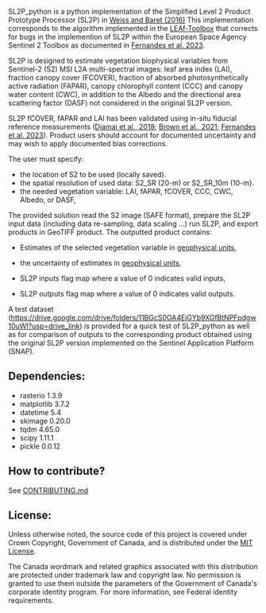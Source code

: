 SL2P_python is a python implementation of the Simplified Level 2 Product Prototype Processor (SL2P) in [Weiss and Baret (2016)](https://step.esa.int/docs/extra/ATBD_S2ToolBox_L2B_V1.1.pdf) This implementation corresponds to the algorithm implemented in the [LEAf-Toolbox](https://github.com/rfernand387/LEAF-Toolbox) that corrects for bugs in the implemention of SL2P within the European Space Agency Sentinel 2 Toolbox as documented in [Fernandes et al. 2023](https://www.sciencedirect.com/science/article/pii/S0034425723001517?via%3Dihub).


SL2P is designed to estimate vegetation biophysical variables from Sentinel-2 (S2) MSI L2A multi-spectral images: leaf area index (LAI), fraction canopy cover (FCOVER), fraction of absorbed photosynthetically active radiation (FAPAR), canopy chlorophyll content (CCC) and canopy water content (CWC), in addition to the Albedo and the directional area scattering factor (DASF) not considered in the original SL2P version. 

SL2P fCOVER, fAPAR and LAI has been validated using in-situ fiducial reference measurements ([Djamai et al., 2018](https://www.sciencedirect.com/science/article/pii/S0034425719301117?via%3Dihub); [Brown et al., 2021](https://www.sciencedirect.com/science/article/pii/S0924271621000617); [Fernandes et al. 2023](https://www.sciencedirect.com/science/article/pii/S0034425723001517?via%3Dihub)).  Product users should account for documented uncertainty and may wish to apply documented bias corrections.


The user must specify:
-	the location of S2 to be used (locally saved).
-	the spatial resolution of used data: S2_SR (20-m) or S2_SR_10m (10-m}.
-	the needed vegetation variable: LAI, fAPAR, fCOVER, CCC, CWC, Albedo, or DASF,

The provided solution read the S2 image (SAFE format), prepare the SL2P input data (including data re-sampling, data scaling …) run SL2P, and export products in GeoTIFF product.
The outputted product contains: 

-	Estimates of the selected vegetation variable in [geophysical units](https://github.com/rfernand387/LEAF-Toolbox/wiki/Visualisation-Outputs),
  
-	the uncertainty of estimates in  [geophysical units](https://github.com/rfernand387/LEAF-Toolbox/wiki/Visualisation-Outputs),
  
-	SL2P inputs flag map where a value of 0 indicates valid inputs,
  
-	SL2P outputs flag map where a value of 0 indicates valid outputs.
  

A test dataset (https://drive.google.com/drive/folders/11BGcS0OA4EjGYb9XGfBtNPFpdgw10uWI?usp=drive_link) is provided for a quick test of SL2P_python as well as for comparison of outputs to the corresponding product obtained using the original SL2P version implemented on the Sentinel Application Platform (SNAP). 

Dependencies:
------------
- rasterio 1.3.9
- matplotlib 3.7.2
- datetime 5.4
- skimage 0.20.0
- tqdm 4.65.0
- scipy 1.11.1
- pickle 0.0.12

How to contribute?
------------
See [CONTRIBUTING.md](https://github.com/djamainajib/SL2P_python/blob/main/CONTRIBUTING.md)


License:
------------
Unless otherwise noted, the source code of this project is covered under Crown Copyright, Government of Canada, and is distributed under the [MIT License](https://github.com/djamainajib/SL2P_python/blob/main/License).

The Canada wordmark and related graphics associated with this distribution are protected under trademark law and copyright law. No permission is granted to use them outside the parameters of the Government of Canada's corporate identity program. For more information, see Federal identity requirements.
